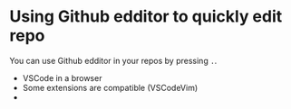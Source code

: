 # Using Github edditor to quickly edit repo

You can use Github edditor in your repos by pressing `.`.

* VSCode in a browser 
* Some extensions are compatible (VSCodeVim)
* 